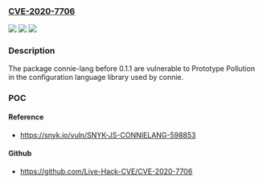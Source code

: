 ### [CVE-2020-7706](https://cve.mitre.org/cgi-bin/cvename.cgi?name=CVE-2020-7706)
![](https://img.shields.io/static/v1?label=Product&message=connie-lang&color=blue)
![](https://img.shields.io/static/v1?label=Version&message=%3C%200.1.1%20&color=brighgreen)
![](https://img.shields.io/static/v1?label=Vulnerability&message=Prototype%20Pollution&color=brighgreen)

### Description

The package connie-lang before 0.1.1 are vulnerable to Prototype Pollution in the configuration language library used by connie.

### POC

#### Reference
- https://snyk.io/vuln/SNYK-JS-CONNIELANG-598853

#### Github
- https://github.com/Live-Hack-CVE/CVE-2020-7706

